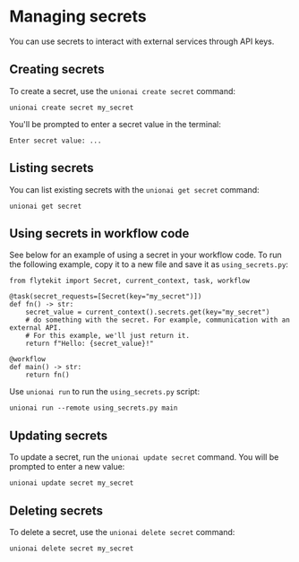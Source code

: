 # Managing secrets

You can use secrets to interact with external services through API keys.

## Creating secrets

To create a secret, use the `unionai create secret` command:

```{code-block} shell
unionai create secret my_secret
```

You'll be prompted to enter a secret value in the terminal:

```
Enter secret value: ...
```

## Listing secrets

You can list existing secrets with the `unionai get secret` command:

```{code-block} shell
unionai get secret
```

## Using secrets in workflow code

See below for an example of using a secret in your workflow code. To run the following example, copy it to a new file and save it as `using_secrets.py`:

```{code-block} python
from flytekit import Secret, current_context, task, workflow

@task(secret_requests=[Secret(key="my_secret")])
def fn() -> str:
    secret_value = current_context().secrets.get(key="my_secret")
    # do something with the secret. For example, communication with an external API.
    # For this example, we'll just return it.
    return f"Hello: {secret_value}!"

@workflow
def main() -> str:
    return fn()
```

Use `unionai run` to run the `using_secrets.py` script:

```{code-block} shell
unionai run --remote using_secrets.py main
```

## Updating secrets

To update a secret, run the `unionai update secret` command. You will be prompted to enter a new value:

```{code-block} shell
unionai update secret my_secret
```

## Deleting secrets

To delete a secret, use the `unionai delete secret` command:

```{code-block} shell
unionai delete secret my_secret
```

